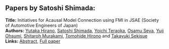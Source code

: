<h2>Papers by Satoshi Shimada:</h2>
<p>
<b>Title:</b> Initiatives for Acausal Model Connection using FMI in JSAE (Society of Automotive Engineers of Japan)<br />
<b>Authors:</b> <a href="../authors/author_136.html">Yutaka Hirano</a>, <a href="../authors/author_286.html">Satoshi Shimada</a>, <a href="../authors/author_302.html">Yoichi Teraoka</a>, <a href="../authors/author_284.html">Osamu Seya</a>, <a href="../authors/author_219.html">Yuji Ohsumi</a>, <a href="../authors/author_208.html">Shitaroh Murakami</a>, <a href="../authors/author_137.html">Tomohide Hirono</a> and <a href="../authors/author_282.html">Takayuki Sekisue</a><br />
<b>Links:</b> <a href="../abstracts/abstract_85.pdf">Abstract</a>, <a href="../submissions/ecp15118795_HiranoShimadaTeraokaSeyaOhsumiMurakamiHironoSekisue.pdf">Full paper</a>
</p>